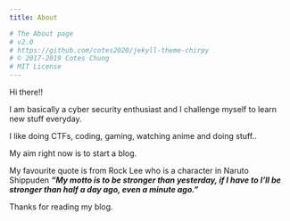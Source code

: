 ```yaml
---
title: About

# The About page
# v2.0
# https://github.com/cotes2020/jekyll-theme-chirpy
# © 2017-2019 Cotes Chung
# MIT License
---
```


<script src="https://tryhackme.com/badge/32754"></script>

Hi there!!

I am basically a cyber security enthusiast and I challenge myself to learn new stuff everyday.

I like doing CTFs, coding, gaming, watching anime and doing stuff..

My aim right now is to start a blog.

My favourite quote is from Rock Lee who is a character in Naruto Shippuden
**_“My motto is to be stronger than yesterday, if I have to I’ll be stronger than half a day ago, even a minute ago.”_**

Thanks for reading my blog.
